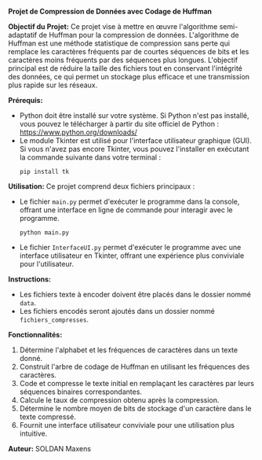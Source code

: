 **Projet de Compression de Données avec Codage de Huffman**

**Objectif du Projet:**
Ce projet vise à mettre en œuvre l'algorithme semi-adaptatif de Huffman pour la compression de données. L'algorithme de Huffman est une méthode statistique de compression sans perte qui remplace les caractères fréquents par de courtes séquences de bits et les caractères moins fréquents par des séquences plus longues. L'objectif principal est de réduire la taille des fichiers tout en conservant l'intégrité des données, ce qui permet un stockage plus efficace et une transmission plus rapide sur les réseaux.

**Prérequis:**
- Python doit être installé sur votre système. Si Python n'est pas installé, vous pouvez le télécharger à partir du site officiel de Python : https://www.python.org/downloads/
- Le module Tkinter est utilisé pour l'interface utilisateur graphique (GUI). Si vous n'avez pas encore Tkinter, vous pouvez l'installer en exécutant la commande suivante dans votre terminal :
  ```
  pip install tk
  ```

**Utilisation:**
Ce projet comprend deux fichiers principaux :
- Le fichier `main.py` permet d'exécuter le programme dans la console, offrant une interface en ligne de commande pour interagir avec le programme.
  ```
  python main.py
  ```
- Le fichier `InterfaceUI.py` permet d'exécuter le programme avec une interface utilisateur en Tkinter, offrant une expérience plus conviviale pour l'utilisateur.

**Instructions:**
- Les fichiers texte à encoder doivent être placés dans le dossier nommé `data`.
- Les fichiers encodés seront ajoutés dans un dossier nommé `fichiers_compresses`.

**Fonctionnalités:**
1. Détermine l'alphabet et les fréquences de caractères dans un texte donné.
2. Construit l'arbre de codage de Huffman en utilisant les fréquences des caractères.
3. Code et compresse le texte initial en remplaçant les caractères par leurs séquences binaires correspondantes.
4. Calcule le taux de compression obtenu après la compression.
5. Détermine le nombre moyen de bits de stockage d'un caractère dans le texte compressé.
6. Fournit une interface utilisateur conviviale pour une utilisation plus intuitive.

**Auteur:**
SOLDAN Maxens
